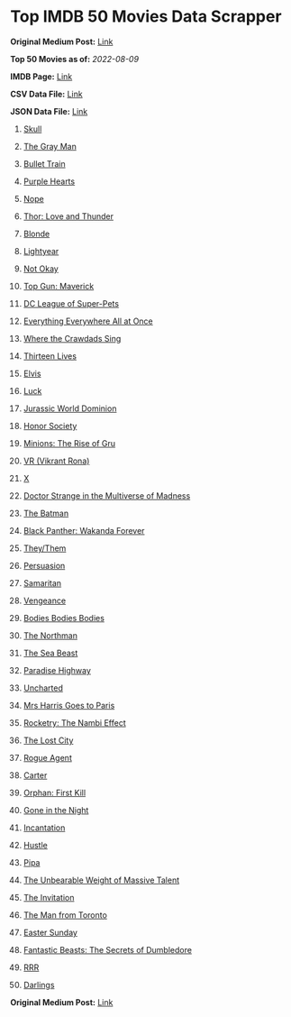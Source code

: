 # Top IMDB 50 Movies Data Scrapper

**Original Medium Post:** [Link](https://medium.com/@nishantsahoo/which-movie-should-i-watch-5c83a3c0f5b1) 

**Top 50 Movies as of:** _2022-08-09_

**IMDB Page:** [Link](http://www.imdb.com/search/title?release_date=2022,2022&title_type=feature)

**CSV Data File:** [Link](/Data/data.csv)

**JSON Data File:** [Link](/Data/data.json)

1. [Skull](https://www.imdb.com/title/tt11866324/?ref_=adv_li_tt)

2. [The Gray Man](https://www.imdb.com/title/tt1649418/?ref_=adv_li_tt)

3. [Bullet Train](https://www.imdb.com/title/tt12593682/?ref_=adv_li_tt)

4. [Purple Hearts](https://www.imdb.com/title/tt4614584/?ref_=adv_li_tt)

5. [Nope](https://www.imdb.com/title/tt10954984/?ref_=adv_li_tt)

6. [Thor: Love and Thunder](https://www.imdb.com/title/tt10648342/?ref_=adv_li_tt)

7. [Blonde](https://www.imdb.com/title/tt1655389/?ref_=adv_li_tt)

8. [Lightyear](https://www.imdb.com/title/tt10298810/?ref_=adv_li_tt)

9. [Not Okay](https://www.imdb.com/title/tt14814040/?ref_=adv_li_tt)

10. [Top Gun: Maverick](https://www.imdb.com/title/tt1745960/?ref_=adv_li_tt)

11. [DC League of Super-Pets](https://www.imdb.com/title/tt8912936/?ref_=adv_li_tt)

12. [Everything Everywhere All at Once](https://www.imdb.com/title/tt6710474/?ref_=adv_li_tt)

13. [Where the Crawdads Sing](https://www.imdb.com/title/tt9411972/?ref_=adv_li_tt)

14. [Thirteen Lives](https://www.imdb.com/title/tt12262116/?ref_=adv_li_tt)

15. [Elvis](https://www.imdb.com/title/tt3704428/?ref_=adv_li_tt)

16. [Luck](https://www.imdb.com/title/tt7214954/?ref_=adv_li_tt)

17. [Jurassic World Dominion](https://www.imdb.com/title/tt8041270/?ref_=adv_li_tt)

18. [Honor Society](https://www.imdb.com/title/tt16491324/?ref_=adv_li_tt)

19. [Minions: The Rise of Gru](https://www.imdb.com/title/tt5113044/?ref_=adv_li_tt)

20. [VR (Vikrant Rona)](https://www.imdb.com/title/tt12015102/?ref_=adv_li_tt)

21. [X](https://www.imdb.com/title/tt13560574/?ref_=adv_li_tt)

22. [Doctor Strange in the Multiverse of Madness](https://www.imdb.com/title/tt9419884/?ref_=adv_li_tt)

23. [The Batman](https://www.imdb.com/title/tt1877830/?ref_=adv_li_tt)

24. [Black Panther: Wakanda Forever](https://www.imdb.com/title/tt9114286/?ref_=adv_li_tt)

25. [They/Them](https://www.imdb.com/title/tt14502344/?ref_=adv_li_tt)

26. [Persuasion](https://www.imdb.com/title/tt13456318/?ref_=adv_li_tt)

27. [Samaritan](https://www.imdb.com/title/tt5500218/?ref_=adv_li_tt)

28. [Vengeance](https://www.imdb.com/title/tt11976532/?ref_=adv_li_tt)

29. [Bodies Bodies Bodies](https://www.imdb.com/title/tt8110652/?ref_=adv_li_tt)

30. [The Northman](https://www.imdb.com/title/tt11138512/?ref_=adv_li_tt)

31. [The Sea Beast](https://www.imdb.com/title/tt9288046/?ref_=adv_li_tt)

32. [Paradise Highway](https://www.imdb.com/title/tt7469828/?ref_=adv_li_tt)

33. [Uncharted](https://www.imdb.com/title/tt1464335/?ref_=adv_li_tt)

34. [Mrs Harris Goes to Paris](https://www.imdb.com/title/tt5151570/?ref_=adv_li_tt)

35. [Rocketry: The Nambi Effect](https://www.imdb.com/title/tt9263550/?ref_=adv_li_tt)

36. [The Lost City](https://www.imdb.com/title/tt13320622/?ref_=adv_li_tt)

37. [Rogue Agent](https://www.imdb.com/title/tt9731386/?ref_=adv_li_tt)

38. [Carter](https://www.imdb.com/title/tt21237030/?ref_=adv_li_tt)

39. [Orphan: First Kill](https://www.imdb.com/title/tt11851548/?ref_=adv_li_tt)

40. [Gone in the Night](https://www.imdb.com/title/tt15426294/?ref_=adv_li_tt)

41. [Incantation](https://www.imdb.com/title/tt18968540/?ref_=adv_li_tt)

42. [Hustle](https://www.imdb.com/title/tt8009428/?ref_=adv_li_tt)

43. [Pipa](https://www.imdb.com/title/tt15943258/?ref_=adv_li_tt)

44. [The Unbearable Weight of Massive Talent](https://www.imdb.com/title/tt11291274/?ref_=adv_li_tt)

45. [The Invitation](https://www.imdb.com/title/tt12873562/?ref_=adv_li_tt)

46. [The Man from Toronto](https://www.imdb.com/title/tt11671006/?ref_=adv_li_tt)

47. [Easter Sunday](https://www.imdb.com/title/tt11952606/?ref_=adv_li_tt)

48. [Fantastic Beasts: The Secrets of Dumbledore](https://www.imdb.com/title/tt4123432/?ref_=adv_li_tt)

49. [RRR](https://www.imdb.com/title/tt8178634/?ref_=adv_li_tt)

50. [Darlings](https://www.imdb.com/title/tt14152140/?ref_=adv_li_tt)

**Original Medium Post:** [Link](https://medium.com/@nishantsahoo/which-movie-should-i-watch-5c83a3c0f5b1) 
